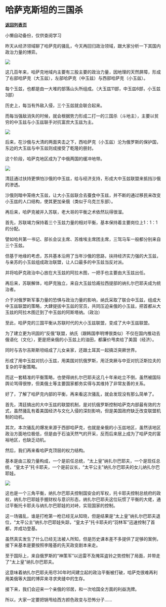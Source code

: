 # 哈萨克斯坦的三国杀

[**返回列表页**](/gzh/政事堂2019)

小懒自动备份，仅供查阅学习

昨天从经济领域聊了哈萨克的骚乱，今天再回归政治领域，跟大家分析一下其国内政治力量的博弈。  

![](https://mmbiz.qpic.cn/mmbiz_jpg/rxhS23yu8cMYZM2Vzy84MJboiagiaN8bdLiauib5IxEwmHvyjzXNpw2btwGv86MwN5jYhdWhRltsTMIaWlyYialCd4A/640?wx_fmt=jpeg)

  

这几百年来，哈萨克地域内主要有三股主要的政治力量，因地理的天然屏障，形成了右部哈萨克（大玉兹），左部哈萨克（中玉兹）与西部哈萨克（小玉兹）。  

  

每个玉兹，也都是由一大堆的部落山头所组成。（大玉兹11部，中玉兹6部，小玉兹3部）

  

历史上，每当有外敌入侵，三个玉兹就会联合起来。

  

而每当强敌消失的时候，就会根据势力形成二打一的三国杀（斗地主），主要以贫穷的中玉兹与小玉兹联手对抗富庶大玉兹为主。

  

![](https://mmbiz.qpic.cn/mmbiz_jpg/rxhS23yu8cMYZM2Vzy84MJboiagiaN8bdL6HErwdlPuUTbsiczDPPEzLibibXyAxP4wXcKZoj47ewricuklt017feFRQ/640?wx_fmt=jpeg)

  

后来，在沙俄与大清的两面夹击之下，西哈萨克（小玉兹）沦为俄罗斯的保护国，东边的大玉兹与中玉兹则成接受了乾隆的册封。

  

这个阶段，哈萨克地区成为了中俄两国的缓冲地带。  

  

![](https://mmbiz.qpic.cn/mmbiz_jpg/rxhS23yu8cMYZM2Vzy84MJboiagiaN8bdLf0ibokJr6qhdUnsBteticrqAhXnV4rWX7c9hNAY7ZtDcZ1wwvoJdUQyg/640?wx_fmt=jpeg)

  

清廷通过扶持更惧怕沙俄的中玉兹，给与经济支持，形成大中玉兹联盟来抵挡沙俄的渗透。

  

沙俄则暗中笼络大玉兹，让大小玉兹联合去蚕食中玉兹，并不断的通过移民来改变小玉兹的人口结构，使其更加亲俄（类似于乌克兰东部）。  

  

再后来，哈萨克被并入苏联，老大哥的平衡之术依然玩得很溜。

  

首先，苏联竭力保持着三个玉兹力量的相对平衡，基本保持着主要岗位上1：1：1的分配。

  

譬如哈共第一书记、部长会议主席、苏维埃主席团主席，三驾马车一般都分别来自三个玉兹。

  

但基于地缘的考虑，苏共基本沿用了当年沙俄的思路，扶持经济实力强的大玉兹，与亲苏的小玉兹组成政治联盟，让人口最多的中玉兹当反对派。

  

并将哈萨克政治中心放在大玉兹的阿拉木图，一把手也主要由大玉兹出任。

  

再后来，苏联解体，哈萨克独立，来自大玉兹恰甫拉西提部的纳扎尔巴耶夫成为统治者。

  

介于对俄罗斯军事力量的恐惧与政治力量的影响，纳氏采取了联合中玉兹，组成大中玉兹联盟的策略，大肆提拔中玉兹的官员，共同压迫亲俄的小玉兹，把首都从大玉兹的阿拉木图迁到了中玉兹的阿斯塔纳。（政治）

  

至此，哈萨克的三国平衡从苏联时代的大小玉兹联盟，变成了大中玉兹联盟。  

  

为了建立更为巩固的“反俄”联盟，纳氏（跟韩国李明博很类似）不仅在国内推动去俄语化（文化），更是把亲俄的小玉兹上的油田，都廉价甩卖给了美国（经济）。

  

同时与吉尔吉斯斯坦结成了儿女亲家，还跟土耳其一起搞泛突厥世界。

  

形成了用中玉兹对抗小玉兹，用美国对抗俄罗斯，用泛突厥与中亚对抗泛斯拉夫的复杂的平衡策略。

  

而这一套精准的平衡策略，也使得纳扎尔巴耶夫这几十年来屹立不倒，虽然被国际舆论骂得很惨，但美俄土等主要国家都务实得与其维持了非常友善的关系。  

  

好了，了解了哈萨克内部的平衡，再来看这次骚乱，就会发现没有那么简单了。  

  

首先，清廷搞出的大中玉兹的联盟机制，是对抗俄罗斯控制哈萨克内部最有效的方式，虽然骚乱有着美国经济与文化入侵的深刻影响，但是美国政府缺乏改变联盟机制的动机。  

  

其次，本次骚乱的爆发来源于西部哈萨克，也就是亲俄的小玉兹地区，虽然该地区政治方面地位极低，但是由于石油天然气的开采，反而后来居上成为了哈萨克的富裕地区，也缺乏动机。  

  

然后，我们再来看哈萨克顶层的权力结构。

  

基本是由三股力量构成，一个是前任总统，“太上皇”纳扎尔巴耶夫，一个是现任总统，“皇太子”托卡耶夫，一个是前议长，“太平公主”纳扎尔巴耶夫的女儿纳扎尔巴耶娃。

  

![](https://mmbiz.qpic.cn/mmbiz_jpg/rxhS23yu8cMYZM2Vzy84MJboiagiaN8bdLmSWibO4AZgycg2YmnHicC7fSdUWcd6Vo5dqIjerxMVttMUK8lzpFDQ0w/640?wx_fmt=jpeg)

  

这也是一个三角平衡，纳扎尔巴耶夫控制国安会的军权，托卡耶夫控制总统府的政权，纳扎尔巴耶娃手握财权与意识形态，纳扎尔巴耶夫这位玩惯了平衡的大佬，通过平衡托卡耶夫与纳扎尔巴耶娃的对峙，实现国家的控制。

  

这一场骚乱，谁是打枪第一枪已经无从知晓，但是结果是“太上皇”纳扎尔巴耶夫退位，“太平公主”纳扎尔巴耶娃失踪，“皇太子”托卡耶夫的“羽林军”迅速控制了首都，并成功登基。

  

虽然真实发生了什么已经无法被人所知，但是历史课本差不多提供了足够的案例，接下来基本是要按照李隆基的先天政变剧本来走。

  

至于国际上，来自俄罗斯的“神策军”以迅雷不及掩耳盗铃之势控制了局面，并带走了“太上皇”纳扎尔巴耶夫。

  

这意味着纳扎尔巴耶夫用尽30年时间建立起的政治平衡被打破，哈萨克很难再利用美俄等大国的博弈来寻求夹缝中的生存。  

  

接下来，我们会迎来一个亲俄的邻居，和一次哈国全方面的利益洗牌。

  

所以，大家一定要把锅甩给西方颜色政变与恐怖分子......

  

